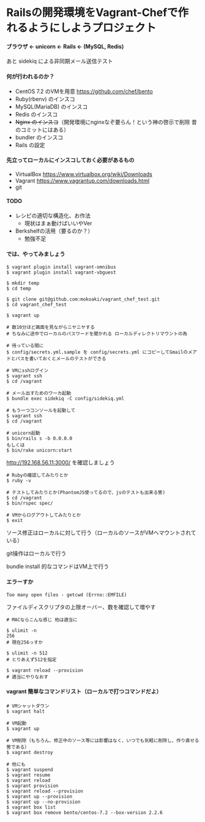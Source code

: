 # Railsの開発環境をVagrant-Chefで作れるようにしようプロジェクト

#### ブラウザ ← unicorn ← Rails ← (MySQL, Redis)

あと sidekiq による非同期メール送信テスト

#### 何が行われるのか？
- CentOS 7.2 のVMを用意 https://github.com/chef/bento
- Ruby(rbenv) のインスコ
- MySQL(MariaDB) のインスコ
- Redis のインスコ
- ~~Nginx のインスコ~~（開発環境にnginxなぞ要らん！という神の啓示で削除 昔のコミットにはある）
- bundler のインスコ
- Rails の設定

#### 先立ってローカルにインスコしておく必要があるもの
- VirtualBox https://www.virtualbox.org/wiki/Downloads
- Vagrant https://www.vagrantup.com/downloads.html
- git

#### TODO
- レシピの適切な構造化、お作法
  - 現状はまぁ動けばいいやVer
- Berkshelfの活用（要るのか？）
  - 勉強不足

#### では、やってみましょう
```
$ vagrant plugin install vagrant-omnibus
$ vagrant plugin install vagrant-vbguest

$ mkdir temp
$ cd temp

$ git clone git@github.com:mokoaki/vagrant_chef_test.git
$ cd vagrant_chef_test

$ vagrant up

# 数10分ほど画面を見ながらニヤニヤする
# ちなみに途中でローカルのパスワードを聞かれる ローカルディレクトリマウントの為

# 待っている間に
$ config/secrets.yml.sample を config/secrets.yml にコピーしてGmailのメアドとパスを書いておくとメールのテストができる

# VMにsshログイン
$ vagrant ssh
$ cd /vagrant

# メール出すためのワーカ起動
$ bundle exec sidekiq -C config/sidekiq.yml

# もう一つコンソールを起動して
$ vagrant ssh
$ cd /vagrant

# unicorn起動
$ bin/rails s -b 0.0.0.0
もしくは
$ bin/rake unicorn:start
```

http://192.168.56.11:3000/ を確認しましょう

```
# Rubyの確認してみたりとか
$ ruby -v

# テストしてみたりとか(PhantomJS使ってるので、jsのテストも出来る筈)
$ cd /vagrant
$ bin/rspec spec/

# VMからログアウトしてみたりとか
$ exit
```

ソース修正はローカルに対して行う（ローカルのソースがVMへマウントされている）

git操作はローカルで行う

bundle install 的なコマンドはVM上で行う

#### エラーすか

`Too many open files - getcwd (Errno::EMFILE)`

ファイルディスクリプタの上限オーバー、数を確認して増やす

```
# MACならこんな感じ 他は適当に

$ ulimit -n
256
# 現在256っすか

$ ulimit -n 512
# とりあえず512を指定

$ vagrant reload --provision
# 適当にやりなおす
```

#### vagrant 簡単なコマンドリスト（ローカルで打つコマンドだよ）

```
# VMシャットダウン
$ vagrant halt

# VM起動
$ vagrant up

# VM削除（もちろん、修正中のソース等には影響はなく、いつでも気軽に削除し、作り直せる筈である）
$ vagrant destroy

# 他にも
$ vagrant suspend
$ vagrant resume
$ vagrant reload
$ vagrant provision
$ vagrant reload --provision
$ vagrant up --provision
$ vagrant up --no-provision
$ vagrant box list
$ vagrant box remove bento/centos-7.2 --box-version 2.2.6
```
